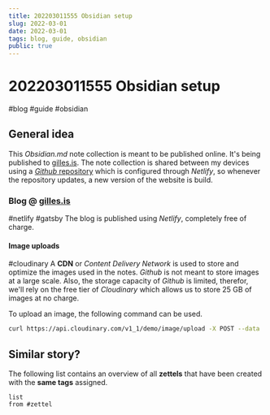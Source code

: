 ```yaml
---
title: 202203011555 Obsidian setup 
slug: 2022-03-01
date: 2022-03-01
tags: blog, guide, obsidian
public: true
---
```


#  202203011555 Obsidian setup
#blog #guide #obsidian 
##  General idea
This *Obsidian.md* note collection is meant to be published online. It's being published to [gilles.is](https://gilles.is). The note collection is shared between my devices using a [*Github* repository](https://github.com/rebot/Zettelkasten) which is configured through *Netlify*, so whenever the repository updates, a new version of the website is build. 

### Blog @ [gilles.is](https://gilles.is/)
#netlify #gatsby
The blog is published using *Netlify*, completely free of charge. 

#### Image uploads
#cloudinary
A **CDN** or *Content Delivery Network* is used to store and optimize the images used in the notes. *Github* is not meant to store images at a large scale. Also, the storage capacity of *Github* is limited, therefor, we'll rely on the free tier of *Cloudinary* which allows us to store 25 GB of images at no charge.

To upload an image, the following command can be used. 
```bash
curl https://api.cloudinary.com/v1_1/demo/image/upload -X POST --data 'file=https://upload.wikimedia.org/wikipedia/commons/a/ae/Olympic_flag.jpg&public_id=olympic_flag&timestamp=12345678&api_key=98765432&signature=a123456f987664af'
```

## Similar story?
The following list contains an overview of all **zettels** that have been created with the **same tags** assigned.
```dataview
list
from #zettel
```